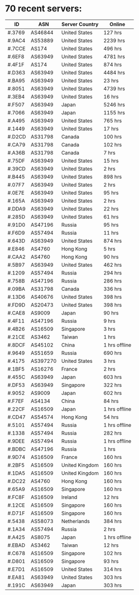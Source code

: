# 70 recent servers:

| ID | ASN | Server Country | Online |
| ------ | ------ | ------ | ------ |
| #.3769 | AS46844 | United States | 127 hrs |
| #.9AC4 | AS53889 | United States | 2239 hrs |
| #.7CCE | AS174 | United States | 496 hrs |
| #.6EF8 | AS63949 | United States | 4781 hrs |
| #.4F1F | AS174 | United States | 874 hrs |
| #.D363 | AS63949 | United States | 4484 hrs |
| #.BA95 | AS63949 | United States | 23 hrs |
| #.8051 | AS63949 | United States | 4739 hrs |
| #.3EB4 | AS63949 | United States | 16 hrs |
| #.F507 | AS63949 | Japan | 5246 hrs |
| #.7066 | AS63949 | Japan | 1155 hrs |
| #.A495 | AS63949 | United States | 765 hrs |
| #.1449 | AS63949 | United States | 17 hrs |
| #.D2CD | AS31798 | Canada | 100 hrs |
| #.CA79 | AS31798 | Canada | 102 hrs |
| #.A36B | AS31798 | Canada | 7 hrs |
| #.75DF | AS63949 | United States | 15 hrs |
| #.39CD | AS63949 | United States | 2 hrs |
| #.B445 | AS63949 | United States | 898 hrs |
| #.07F7 | AS63949 | United States | 2 hrs |
| #.0E7E | AS63949 | United States | 95 hrs |
| #.165A | AS63949 | United States | 2 hrs |
| #.DDA9 | AS63949 | United States | 22 hrs |
| #.285D | AS63949 | United States | 61 hrs |
| #.91D0 | AS47196 | Russia | 95 hrs |
| #.F6D9 | AS57494 | Russia | 11 hrs |
| #.643D | AS63949 | United States | 874 hrs |
| #.E846 | AS4760 | Hong Kong | 5 hrs |
| #.CAA2 | AS4760 | Hong Kong | 90 hrs |
| #.5B97 | AS63949 | United States | 462 hrs |
| #.1209 | AS57494 | Russia | 294 hrs |
| #.758B | AS47196 | Russia | 286 hrs |
| #.09BA | AS31798 | Canada | 336 hrs |
| #.13D6 | AS40676 | United States | 398 hrs |
| #.FD9D | AS20473 | United States | 398 hrs |
| #.CAE8 | AS9009 | Japan | 90 hrs |
| #.4F11 | AS47196 | Russia | 9 hrs |
| #.4B26 | AS16509 | Singapore | 3 hrs |
| #.21CE | AS3462 | Taiwan | 1 hrs |
| #.8DCF | AS45102 | China | 1 hrs offline |
| #.9649 | AS51659 | Russia | 690 hrs |
| #.4175 | AS397270 | United States | 3 hrs |
| #.1BF5 | AS16276 | France | 2 hrs |
| #.455C | AS63949 | Japan | 603 hrs |
| #.DF53 | AS63949 | Singapore | 322 hrs |
| #.9052 | AS9009 | Japan | 602 hrs |
| #.F7EF | AS4134 | China | 84 hrs |
| #.22CF | AS16509 | Japan | 1 hrs offline |
| #.CD47 | AS54574 | Hong Kong | 54 hrs |
| #.5101 | AS57494 | Russia | 1 hrs offline |
| #.1338 | AS57494 | Russia | 282 hrs |
| #.9DEE | AS57494 | Russia | 1 hrs offline |
| #.BDBC | AS47196 | Russia | 1 hrs |
| #.9D74 | AS16509 | France | 160 hrs |
| #.2BF5 | AS16509 | United Kingdom | 160 hrs |
| #.1DA5 | AS16509 | United Kingdom | 160 hrs |
| #.DC22 | AS4760 | Hong Kong | 160 hrs |
| #.65A9 | AS16509 | Singapore | 160 hrs |
| #.FC8F | AS16509 | Ireland | 12 hrs |
| #.12CE | AS16509 | Singapore | 160 hrs |
| #.D71F | AS16509 | Singapore | 160 hrs |
| #.5438 | AS58073 | Netherlands | 384 hrs |
| #.1A34 | AS57494 | Russia | 2 hrs |
| #.A425 | AS8075 | Japan | 1 hrs offline |
| #.EBAD | AS3462 | Taiwan | 12 hrs |
| #.C678 | AS16509 | Singapore | 102 hrs |
| #.D801 | AS16509 | Singapore | 93 hrs |
| #.E7D1 | AS16509 | United States | 314 hrs |
| #.EA81 | AS63949 | United States | 303 hrs |
| #.191C | AS63949 | Japan | 303 hrs |

